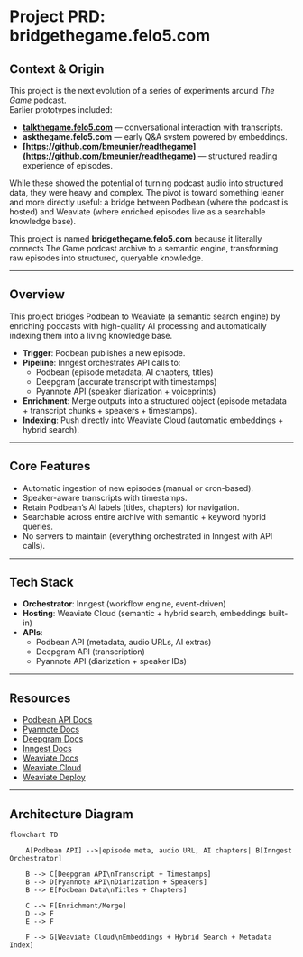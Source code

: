 # Project PRD: bridgethegame.felo5.com

## Context & Origin

This project is the next evolution of a series of experiments around _The Game_ podcast.  
Earlier prototypes included:

- **[talkthegame.felo5.com](https://talktothegame.bearblog.dev/blog/)** — conversational interaction with transcripts.
- **askthegame.felo5.com** — early Q&A system powered by embeddings.
- **[https://github.com/bmeunier/readthegame](https://github.com/bmeunier/readthegame)** — structured reading experience of episodes.

While these showed the potential of turning podcast audio into structured data, they were heavy and complex. The pivot is toward something leaner and more directly useful: a bridge between Podbean (where the podcast is hosted) and Weaviate (where enriched episodes live as a searchable knowledge base).

This project is named **bridgethegame.felo5.com** because it literally connects The Game podcast archive to a semantic engine, transforming raw episodes into structured, queryable knowledge.

---

## Overview

This project bridges Podbean to Weaviate (a semantic search engine) by enriching podcasts with high-quality AI processing and automatically indexing them into a living knowledge base.

- **Trigger**: Podbean publishes a new episode.
- **Pipeline**: Inngest orchestrates API calls to:
  - Podbean (episode metadata, AI chapters, titles)
  - Deepgram (accurate transcript with timestamps)
  - Pyannote API (speaker diarization + voiceprints)
- **Enrichment**: Merge outputs into a structured object (episode metadata + transcript chunks + speakers + timestamps).
- **Indexing**: Push directly into Weaviate Cloud (automatic embeddings + hybrid search).

---

## Core Features

- Automatic ingestion of new episodes (manual or cron-based).
- Speaker-aware transcripts with timestamps.
- Retain Podbean’s AI labels (titles, chapters) for navigation.
- Searchable across entire archive with semantic + keyword hybrid queries.
- No servers to maintain (everything orchestrated in Inngest with API calls).

---

## Tech Stack

- **Orchestrator**: Inngest (workflow engine, event-driven)
- **Hosting**: Weaviate Cloud (semantic + hybrid search, embeddings built-in)
- **APIs**:
  - Podbean API (metadata, audio URLs, AI extras)
  - Deepgram API (transcription)
  - Pyannote API (diarization + speaker IDs)

---

## Resources

- [Podbean API Docs](https://developers.podbean.com/podbean-api-docs/)
- [Pyannote Docs](https://docs.pyannote.ai/)
- [Deepgram Docs](https://developers.deepgram.com/)
- [Inngest Docs](https://www.inngest.com/docs)
- [Weaviate Docs](https://docs.weaviate.io/weaviate)
- [Weaviate Cloud](https://docs.weaviate.io/cloud)
- [Weaviate Deploy](https://docs.weaviate.io/deploy)

---

## Architecture Diagram

```mermaid
flowchart TD

    A[Podbean API] -->|episode meta, audio URL, AI chapters| B[Inngest Orchestrator]

    B --> C[Deepgram API\nTranscript + Timestamps]
    B --> D[Pyannote API\nDiarization + Speakers]
    B --> E[Podbean Data\nTitles + Chapters]

    C --> F[Enrichment/Merge]
    D --> F
    E --> F

    F --> G[Weaviate Cloud\nEmbeddings + Hybrid Search + Metadata Index]
```

